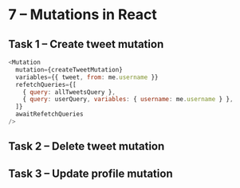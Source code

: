 # 7 – Mutations in React

## Task 1 – Create tweet mutation

```js
<Mutation
  mutation={createTweetMutation}
  variables={{ tweet, from: me.username }}
  refetchQueries={[
    { query: allTweetsQuery },
    { query: userQuery, variables: { username: me.username } },
  ]}
  awaitRefetchQueries
/>
```

## Task 2 – Delete tweet mutation

## Task 3 – Update profile mutation

